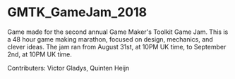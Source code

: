 # GMTK_GameJam_2018
Game made for the second annual Game Maker's Toolkit Game Jam. This is a 48 hour game making marathon, focused on design, mechanics, and clever ideas. The jam ran from August 31st, at 10PM UK time, to September 2nd, at 10PM UK time.

Contributers:
Victor Gladys,
Quinten Heijn
